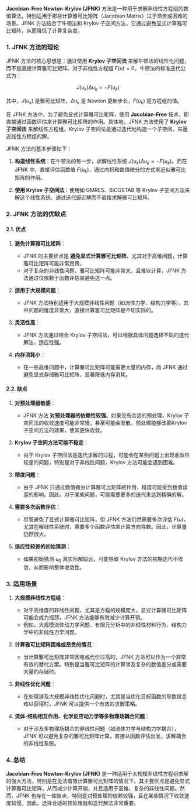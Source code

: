 **Jacobian-Free Newton-Krylov (JFNK)** 方法是一种用于求解非线性方程组的数值算法，特别适用于那些计算雅可比矩阵（Jacobian Matrix）过于昂贵或困难的场景。JFNK 方法结合了牛顿法和 Krylov 子空间方法，它通过避免显式计算雅可比矩阵，从而降低了计算复杂度。

### 1. **JFNK 方法的理论**

JFNK 方法的核心思想是：通过使用 **Krylov 子空间法** 来解牛顿法的线性化问题，而不是直接计算雅可比矩阵。对于非线性方程组 $F(u) = 0$，牛顿法的标准迭代公式为：

$$
J(u_k) \Delta u_k = - F(u_k)
$$

其中，$J(u_k)$ 是雅可比矩阵，$\Delta u_k$ 是 Newton 更新步长，$F(u_k)$ 是方程组的值。

在 JFNK 方法中，为了避免显式计算雅可比矩阵，使用 **Jacobian-Free** 技术，即直接通过函数评估来计算雅可比矩阵的作用。具体地，JFNK 方法使用了 **Krylov 子空间法** 来解线性方程组。Krylov 子空间法是通过迭代地构造一个子空间，来逼近线性方程组的解。

JFNK 方法的基本步骤如下：

1. **构造线性系统**：在牛顿法的每一步，求解线性系统 $J(u_k) \Delta u_k = - F(u_k)$。而在 JFNK 中，直接评估函数值 $F(u_k)$，通过内积和数值微分的方式来近似雅可比矩阵的作用。

2. **使用 Krylov 子空间法**：使用如 GMRES、BiCGSTAB 等 Krylov 子空间方法来解这个线性系统。通过迭代逼近解而不直接求解雅可比矩阵。

### 2. **JFNK 方法的优缺点**

#### 2.1. 优点

1. **避免计算雅可比矩阵**：
   - JFNK 的主要优点是 **避免显式计算雅可比矩阵**，尤其对于高维问题，计算雅可比矩阵可能非常昂贵。
   - 对于复杂的非线性问题，雅可比矩阵可能非常大，且难以计算，JFNK 方法通过仅依赖于函数评估来避免这一点。

2. **适用于大规模问题**：
   - JFNK 方法特别适用于大规模非线性问题（如流体力学、结构力学等），其中问题的维度非常大，直接计算雅可比矩阵是不切实际的。

3. **灵活性高**：
   - JFNK 方法通过结合 Krylov 子空间法，可以根据具体问题选择不同的迭代解法，适应性强。

4. **内存消耗小**：
   - 在一些高维问题中，计算雅可比矩阵可能需要大量的内存，而 JFNK 通过避免显式存储雅可比矩阵，显著降低内存消耗。

#### 2.2. 缺点

1. **对预处理器敏感**：
   - JFNK 方法 **对预处理器的依赖性较强**。如果没有合适的预处理，Krylov 子空间法的收敛速度可能非常慢，甚至可能会发散。预处理能够改善Krylov子空间方法的效果，使其更快收敛。

2. **Krylov 子空间方法可能不稳定**：
   - 由于 Krylov 子空间法是迭代求解的过程，可能会在某些问题上出现收敛性较差的问题，特别是对于非线性问题，Krylov 方法可能会遇到困难。

3. **精度问题**：
   - 由于 JFNK 只通过数值微分计算雅可比矩阵的作用，精度可能受到数值误差的影响。因此，对于某些问题，可能需要更多的迭代来达到精确的解。

4. **需要多次函数评估**：
   - 尽管避免了显式计算雅可比矩阵，但 JFNK 方法仍然需要多次评估 $F(u)$，尤其在解线性系统时，需要多个函数评估来计算方向导数。因此，计算量仍然很大。

5. **适应性较差的初始猜测**：
   - 如果初始猜测 $u_0$ 离实际解较远，可能导致 Krylov 方法的初期迭代不收敛，从而影响整体收敛性。

### 3. **适用场景**

1. **大规模非线性方程组**：
   - 对于高维度的非线性问题，尤其是方程的规模庞大，显式计算雅可比矩阵可能会成为瓶颈，JFNK 方法能够有效减少计算开销。
   - 例如，大规模流体动力学问题、有限元分析中的非线性材料行为、结构力学中的非线性力学问题。

2. **计算雅可比矩阵困难或昂贵的情况**：
   - 当计算雅可比矩阵非常困难或代价过高时，JFNK 方法可以作为一个非常有效的替代方案。特别是当雅可比矩阵的计算涉及复杂的数值差分或需要大量的存储时。

3. **非线性优化问题**：
   - 在处理涉及大规模非线性优化问题时，尤其是当优化目标函数的导数信息难以获得时，JFNK 可以提供一个有效的求解策略。

4. **流体-结构相互作用、化学反应动力学等多物理场耦合问题**：
   - 对于涉及多物理场耦合的非线性问题（如流体力学与结构力学耦合），JFNK 可以避免复杂的雅可比矩阵计算，直接从函数评估出发，求解耦合的非线性系统。

### 4. **总结**

**Jacobian-Free Newton-Krylov (JFNK)** 是一种适用于大规模非线性方程组求解的强大方法，特别是在无法有效计算雅可比矩阵的情况下。其主要优点是避免显式计算雅可比矩阵，从而减少计算开销，并且适用于高维、复杂的非线性问题。然而，JFNK 也存在一些缺点，特别是对预处理的依赖较强，且在某些情况下收敛速度较慢。因此，选择合适的预处理器和迭代解法非常重要。